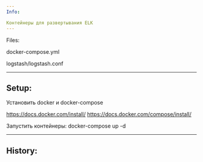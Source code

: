 ```yaml
---
Info:

Контейнеры для развертывания ELK
---
```

Files:

docker-compose.yml

logstash/logstash.conf


---
Setup:
---
Установить docker и docker-compose

https://docs.docker.com/install/
https://docs.docker.com/compose/install/

Запустить контейнеры:
docker-compose up -d

---
History:
---
